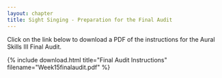 ```yaml
---
layout: chapter
title: Sight Singing - Preparation for the Final Audit
---
```


Click on the link below to download a PDF of the instructions for the Aural Skills III Final Audit.

{% include download.html title="Final Audit Instructions" filename="Week15finalaudit.pdf" %}